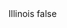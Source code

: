 <?xml version="1.0" encoding="UTF-8"?>
<CustomMetadata xmlns="http://soap.sforce.com/2006/04/metadata">
    <label>Illinois</label>
    <protected>false</protected>
</CustomMetadata>
